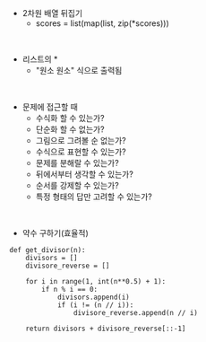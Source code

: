 * 2차원 배열 뒤집기
  * scores = list(map(list, zip(*scores)))

<br>

* 리스트의 *
  * "원소 원소" 식으로 출력됨
  

<br>

* 문제에 접근할 때
  * 수식화 할 수 있는가?
  * 단순화 할 수 없는가?
  * 그림으로 그려볼 순 없는가?
  * 수식으로 표현할 수 있는가?
  * 문제를 분해랄 수 있는가?
  * 뒤에서부터 생각할 수 있는가?
  * 순서를 강제할 수 있는가?
  * 특정 형태의 답만 고려할 수 있는가?


<br>

* 약수 구하기(효율적)
~~~ 
def get_divisor(n):
    divisors = []
    divisore_reverse = []

    for i in range(1, int(n**0.5) + 1):
        if n % i == 0:
            divisors.append(i)
            if (i != (n // i)):
                divisore_reverse.append(n // i)

    return divisors + divisore_reverse[::-1]
~~~